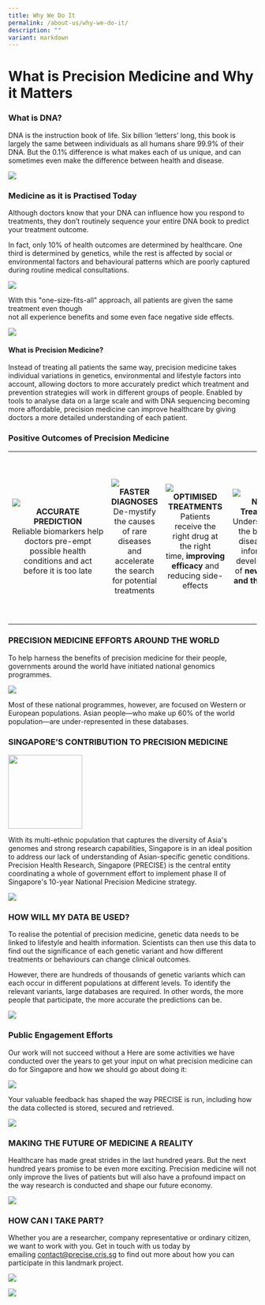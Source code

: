 ```yaml
---
title: Why We Do It
permalink: /about-us/why-we-do-it/
description: ""
variant: markdown
---
```

# **What is Precision Medicine and Why it Matters**


### **What is DNA?**

DNA is the instruction book of life. Six billion ‘letters’ long, this book is largely the same between individuals as all humans share 99.9% of their DNA. But the 0.1% difference is what makes each of us unique, and can sometimes even make the difference between health and disease.

![](/images/About%20Us/Why%20We%20Do%20It/dna%20zoom.gif)

### **Medicine as it is Practised Today**

Although doctors know that your DNA can influence how you respond to treatments, they don’t routinely sequence your entire DNA book to predict your treatment outcome.

In fact, only 10% of health outcomes are determined by healthcare. One third is determined by genetics, while the rest is affected by social or environmental factors and behavioural patterns which are poorly captured during routine medical consultations.

![](/images/About%20Us/Why%20We%20Do%20It/iceberg.png)

With this "one-size-fits-all" approach, all patients are given the same treatment even though  
not all experience benefits and some even face negative side effects.

![](/images/About%20Us/Why%20We%20Do%20It/patients_1.gif)

<h4>What is Precision Medicine?</h4>

Instead of treating all patients the same way, precision medicine takes individual variations in genetics, environmental and lifestyle factors into account, allowing doctors to more accurately predict which treatment and prevention strategies will work in different groups of people. Enabled by tools to analyse data on a large scale and with DNA sequencing becoming more affordable, precision medicine can improve healthcare by giving doctors a more detailed understanding of each patient. 

### **Positive Outcomes of Precision Medicine**

<table>
	<tbody>
		<tr height="350">
			<td width="25%">
				<img src="/images/About%20Us/Why%20We%20Do%20It/po-1-image.jpg">
				<div align="center"><b>ACCURATE PREDICTION</b></div>
				<div align="center">Reliable&nbsp;biomarkers&nbsp;help doctors pre-empt possible health conditions and act before it is too late</div>
			</td>
			<td width="25%">
									<img src="/images/About%20Us/Why%20We%20Do%20It/po-2-image.jpg">
					<div align="center"><b> FASTER DIAGNOSES</b></div>
				<div align="center">De-mystify the causes of rare diseases and accelerate the search for potential treatments</div>
			</td>
			<td width="25%">
				<img src="/images/About%20Us/Why%20We%20Do%20It/po-3-image.jpg">
				<div align="center"><b>OPTIMISED TREATMENTS</b></div>
				<div align="center">Patients receive the right drug at the right time,&nbsp;<b>improving efficacy</b>&nbsp;and reducing side-effects</div>
			</td>
			<td width="25%">
				<img src="/images/About%20Us/Why%20We%20Do%20It/po-4-image.jpg">
				<div align="center"><b>New Treatment</b></div>
				<div align="center">Understanding the basis of disease will inform the development of&nbsp;<b>new drugs and therapies</b></div>
			</td>
		</tr>
	</tbody>
</table>

### **PRECISION MEDICINE EFFORTS AROUND THE WORLD**

To help harness the benefits of precision medicine for their people, governments around the world have initiated national genomics programmes.

![](/images/About%20Us/Why%20We%20Do%20It/map-1161px%20(1).jpg)

Most of these national programmes, however, are focused on Western or European populations. Asian people—who make up 60% of the world population—are under-represented in these databases.

### **SINGAPORE’S CONTRIBUTION TO PRECISION MEDICINE**

<img src="/images/About%20Us/Why%20We%20Do%20It/precise-logo.png" style="width:150px" align="center">

With its multi-ethnic population that captures the diversity of Asia's genomes and strong research capabilities, Singapore is in an ideal position to address our lack of understanding of Asian-specific genetic conditions. Precision Health Research, Singapore (PRECISE) is the central entity coordinating a whole of government effort to implement phase II of Singapore's 10-year National Precision Medicine strategy.

	
![](/images/About%20Us/Why%20We%20Do%20It/strategy-1161px-1%20(1).jpg)
	

### **HOW WILL MY DATA BE USED?**

To realise the potential of precision medicine, genetic data needs to be linked to lifestyle and health information. Scientists can then use this data to find out the significance of each genetic variant and how different treatments or behaviours can change clinical outcomes.

However, there are hundreds of thousands of genetic variants which can each occur in different populations at different levels. To identify the relevant variants, large databases are required. In other words, the more people that participate, the more accurate the predictions can be.

![](/images/About%20Us/Why%20We%20Do%20It/genetic-data-1161px.jpg)

### **Public Engagement Efforts**

Our work will not succeed without a Here are some activities we have conducted over the years to get your input on what precision medicine can do for Singapore and how we should go about doing it:

![](/images/About%20Us/Why%20We%20Do%20It/public-engagement-efforts_1.gif)

Your valuable feedback has shaped the way PRECISE is run, including how the data collected  is stored, secured and retrieved.

![](/images/About%20Us/Why%20We%20Do%20It/the-way-precise-run2-1161px.jpg)

### **MAKING THE FUTURE OF MEDICINE A REALITY**


Healthcare has made great strides in the last hundred years. But the next hundred years promise to be even more exciting. Precision medicine will not only improve the lives of patients but will also have a profound impact on the way research is conducted and shape our future economy.

![](/images/About%20Us/Why%20We%20Do%20It/mtf-image.png)

### **HOW CAN I TAKE PART?**

Whether you are a researcher, company representative or ordinary citizen, we want to work with you. Get in touch with us today by emailing&nbsp;[contact@precise.cris.sg](mailto:contact@precise.cris.sg)&nbsp;to find out more about how you can participate in this landmark project.

![](/images/About%20Us/Why%20We%20Do%20It/take-part.jpg)

![](/images/Banners/banners_page%20footer%201%20-%20purple.png)